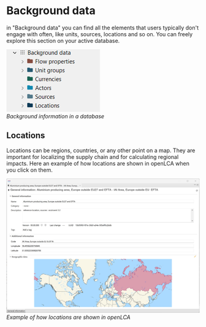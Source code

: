 # Background data

in "Background data" you can find all the elements that users typically don't engage with often, like units, sources, locations and so on. You can freely explore this section on your active database.

![](./media/background.png)  
_Background information in a database_

## Locations

Locations can be regions, countries, or any other point on a map. They are important for localizing the supply chain and for calculating regional impacts. 
Here an example of how locations are shown in openLCA when you click on them.

![](./media/location_example_w.png)
_Example of how locations are shown in openLCA_